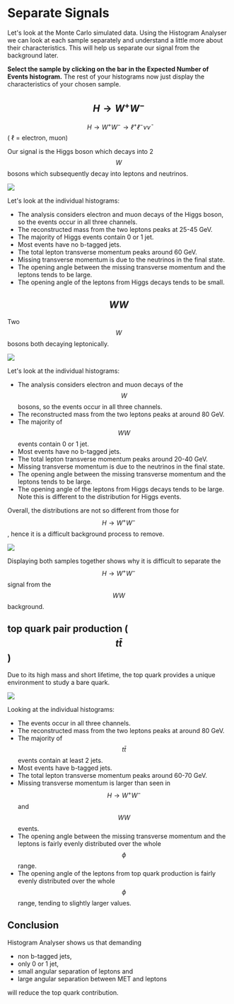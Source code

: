 
# Separate Signals

Let's look at the Monte Carlo simulated data.
Using the Histogram Analyser we can look at each sample separately and understand a little more about their characteristics. 
This will help us separate our signal from the background later.

**Select the sample by clicking on the bar in the Expected Number of Events histogram.**
The rest of your histograms now just display the characteristics of your chosen sample.

## $$H\rightarrow W^+W^-$$

$$H\rightarrow W^+W^- \rightarrow ℓ^+ℓ^-\nu \bar\nu$$ ( ℓ = electron, muon)

Our signal is the  Higgs boson which decays into 2 $$W$$ bosons which subsequently decay into leptons and neutrinos. 

![](pictures/separateSignals/HWW.png)

Let's look at the individual histograms:
* The analysis considers electron and muon decays of the Higgs boson, so the events occur in all three channels. 
* The reconstructed mass from the two leptons peaks at 25-45 GeV. 
* The majority of Higgs events contain 0 or 1 jet.
* Most events have no b-tagged jets. 
* The total lepton transverse momentum peaks around 60 GeV.   
* Missing transverse momentum is due to the neutrinos in the final state. 
* The opening angle between the missing transverse momentum and the leptons tends to be large.
* The opening angle of the leptons from Higgs decays tends to be small.


## $$WW$$

Two $$W$$ bosons both decaying leptonically.


![](pictures/separateSignals/WW.png)


Let's look at the individual histograms:
* The analysis considers electron and muon decays of the $$W$$ bosons, so the events occur in all three channels. 
* The reconstructed mass from the two leptons peaks at around 80 GeV.
* The majority of $$WW$$ events contain 0 or 1 jet.
* Most events have no b-tagged jets. 
* The total lepton transverse momentum peaks around 20-40 GeV.  
* Missing transverse momentum is due to the neutrinos in the final state. 
* The opening angle between the missing transverse momentum and the leptons tends to be large.
* The opening angle of the leptons from Higgs decays tends to be large.  Note this is different to the distribution for Higgs events.

Overall, the distributions are not so different from those for $$H\rightarrow W^+W^-$$, hence it is a difficult background process to remove.


![](pictures/separateSignals/HWW_WW.png)


Displaying both samples together shows why it is difficult to separate the $$H\rightarrow W^+W^-$$ signal from the $$WW$$ background.


## top quark pair production ($$t \bar t$$)

Due to its high mass and short lifetime, the top quark provides a unique environment to study a bare quark.

![](pictures/separateSignals/ttbar.png)



Looking at the individual histograms:

* The events occur in all three channels. 
* The reconstructed mass from the two leptons peaks at around 80 GeV.
* The majority of $$t\bar t$$ events contain at least 2 jets.
* Most events have b-tagged jets. 
* The total lepton transverse momentum peaks around 60-70 GeV.  
* Missing transverse momentum is larger than seen in $$H\rightarrow W^+W^-$$ and $$WW$$ events.
* The opening angle between the missing transverse momentum and the leptons is fairly evenly distributed over the whole $$\phi$$ range.
* The opening angle of the leptons from top quark production is fairly evenly distributed over the whole $$\phi$$ range, tending to slightly larger values.

## Conclusion
Histogram Analyser shows us that demanding
* non b-tagged jets, 
* only 0 or 1 jet, 
* small angular separation of leptons and 
* large angular separation between MET and leptons 
 
will reduce the top quark contribution.